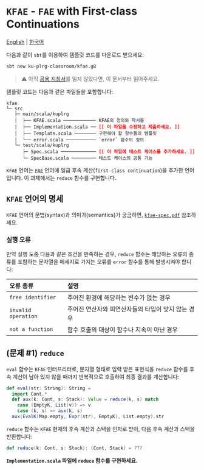 # `KFAE` - `FAE` with First-class Continuations

[English](./README.md) | [한국어](./README.ko.md)

다음과 같이 `sbt`를 이용하여 템플릿 코드를 다운로드 받으세요:
```bash
sbt new ku-plrg-classroom/kfae.g8
```

> :warning: 아직 [공용 지침서](https://github.com/ku-plrg-classroom/docs/blob/main/README.ko.md)를 읽지 않았다면, 이 문서부터 읽어주세요.

템플릿 코드는 다음과 같은 파일들을 포함합니다:
<pre><code>kfae
└─ src
   ├─ main/scala/kuplrg
   │  ├── KFAE.scala ──────────── KFAE의 정의와 파서들
   │  ├── Implementation.scala ── <b style='color:red;'>[[ 이 파일을 수정하고 제출하세요. ]]</b>
   │  ├── Template.scala ──────── 구현해야 할 함수들의 템플릿
   │  └── error.scala ─────────── `error` 함수의 정의
   └─ test/scala/kuplrg
      ├─ Spec.scala ───────────── <b style='color:red;'>[[ 이 파일에 테스트 케이스를 추가하세요. ]]</b>
      └─ SpecBase.scala ───────── 테스트 케이스의 공통 기능</code></pre>

`KFAE` 언어는 [`FAE`](../fae/README.ko.md) 언어에 일급 후속 계산(`first-class
continuation`)을 추가한 언어입니다. 이 과제에서는 `reduce` 함수를 구현합니다.

## `KFAE` 언어의 명세

`KFAE` 언어의 문법(syntax)과 의미가(semantics)가 궁금하면,
[`kfae-spec.pdf`](./kfae-spec.pdf) 참조하세요.


### 실행 오류

만약 실행 도중 다음과 같은 조건을 만족하는 경우, `reduce` 함수는 해당하는 오류의
종류를 포함하는 문자열을 메세지로 가지는 오류를 `error` 함수를 통해 발생시켜야
합니다:

| 오류 종류 | 설명 |
|:---------|:-----|
| `free identifier` | 주어진 환경에 해당하는 변수가 없는 경우 |
| `invalid operation` | 주어진 연산자와 피연산자들의 타입이 맞지 않는 경우 |
| `not a function` | 함수 호출의 대상이 함수나 지속이 아닌 경우 |


## (문제 #1) `reduce`

`eval` 함수는 `KFAE` 인터프리터로, 문자열 형태로 입력 받은 표현식을 `reduce`
함수를 후속 계산이 남아 있지 않을 때까지 반복적으로 호출하여 최종 결과를
계산합니다:
```scala
def eval(str: String): String =
  import Cont.*
  def aux(k: Cont, s: Stack): Value = reduce(k, s) match
    case (EmptyK, List(v)) => v
    case (k, s) => aux(k, s)
  aux(EvalK(Map.empty, Expr(str), EmptyK), List.empty).str
```

`reduce` 함수는 `KFAE` 현재의 후속 계산과 스택을 인자로 받아, 다음 후속 계산과
스택을 반환합니다:
```scala
def reduce(k: Cont, s: Stack): (Cont, Stack) = ???
```

**`Implementation.scala` 파일에 `reduce` 함수를 구현하세요.**
